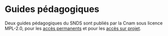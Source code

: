 # Guides pédagogiques

Deux guides pédagogiques du SNDS sont publiés par la Cnam sous licence MPL-2.0, 
pour les [accès permanents](../../files/Cnam/2019-07_Cnam_Guide_pedagogique_SNDS_acces_permanents_MPL-2.0.docx) et pour les [accès sur projet](../../files/Cnam/2019-07_Cnam_Guide_pedagogique_SNDS_acces_projet_MPL-2.0.docx).  
